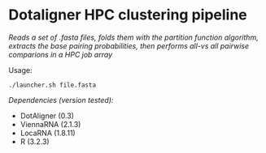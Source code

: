 # Dotaligner HPC clustering pipeline

*Reads a set of .fasta files, folds them with the partition function algorithm, extracts the base pairing probabilities, then performs all-vs all pairwise comparions in a HPC job array*

Usage: 

`./launcher.sh file.fasta`

*Dependencies (version tested):* 
- DotAligner (0.3)
- ViennaRNA (2.1.3)
- LocaRNA (1.8.11)
- R (3.2.3)
